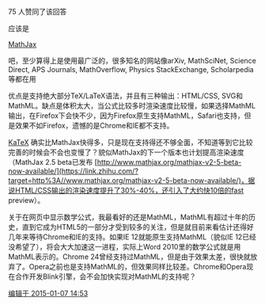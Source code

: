 75 人赞同了该回答

应该是

[MathJax](https://link.zhihu.com/?target=http%3A//www.mathjax.org/)

吧，至少算得上是使用最广泛的，很多知名的网站像arXiv, MathSciNet, Science Direct, APS Journals, MathOverflow, Physics StackExchange, Scholarpedia等都在用

优点是支持绝大部分TeX/LaTeX语法，并且有三种输出：HTML/CSS, SVG和 MathML。缺点是体积太大，当公式比较多时渲染速度比较慢，如果选择MathML输出，在Firefox下会快不少，因为Firefox原生支持MathML，Safari也支持，但是效果不如Firefox，遗憾的是Chrome和IE都不支持。

[KaTeX](https://link.zhihu.com/?target=http%3A//khan.github.io/KaTeX/) 确实比MathJax快得多，只是现在支持得还不够全面，不知道等到它比较完善的时候会不会也变慢了？貌似MathJax的下一个版本也计划提高渲染速度（MathJax 2.5 beta已发布 [http://www.mathjax.org/mathjax-v2-5-beta-now-available/](https://link.zhihu.com/?target=http%3A//www.mathjax.org/mathjax-v2-5-beta-now-available/)，据说HTML/CSS输出的渲染速度提升了30%-40%，还引入了大约快10倍的fast preview）。  

  

关于在网页中显示数学公式，我最看好的还是MathML，MathML有超过十年的历史，直到它成为HTML5的一部分才受到较多的关注，但是就目前来看估计还得好几年来等待Chrome和IE的支持。如果IE 12就能原生支持MathML（貌似IE 12已经没希望了），将会大大加速这一进程，实际上Word 2010里的数学公式就是用MathML表示的。Chrome 24曾经支持过MathML，但是由于效果太差，很快就放弃了。Opera之前也是支持MathML的，但效果同样比较差。Chrome和Opera现在合作开发Blink引擎，会不会加快实现对MathML的支持呢？

[编辑于 2015-01-07 14:53](https://www.zhihu.com/question/26798550/answer/34064562)
